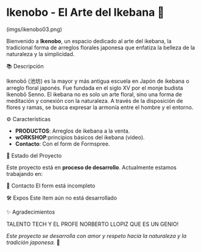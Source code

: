 # Ikenobo - El Arte del Ikebana 🌸

(imgs/ikenobo03.png) 

Bienvenido a **Ikenobo**, un espacio dedicado al arte del ikebana, la tradicional forma de arreglos florales japonesa que enfatiza la belleza de la naturaleza y la simplicidad.

📚 Descripción

Ikenobō (池坊) es la mayor y más antigua escuela en Japón de ikebana o arreglo floral japonés. Fue fundada en el siglo XV por el monje budista Ikenobō Senno. El ikebana no es solo un arte floral, sino una forma de meditación y conexión con la naturaleza. A través de la disposición de flores y ramas, se busca expresar la armonía entre el hombre y el entorno.

⚙️ Características

- **PRODUCTOS**: Arreglos de ikebana a la venta.
- **wORKSHOP**:principios básicos del ikebana (video).
- **Contacto**: Con el form de Formspree.

🚧 Estado del Proyecto

Este proyecto está en **proceso de desarrollo**. Actualmente estamos trabajando en:


📧 Contacto
El form está incompleto


🛠️ Expos
Este item aún no está desarrollado


✨ Agradecimientos

TALENTO TECH Y EL PROFE NORBERTO LLOPIZ QUE ES UN GENIO!

*Este proyecto se desarrolla con amor y respeto hacia la naturaleza y la tradición japonesa.* 🍃
